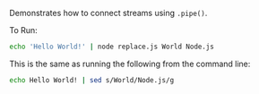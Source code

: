 Demonstrates how to connect streams using `.pipe()`.

To Run:

```bash
echo 'Hello World!' | node replace.js World Node.js
```

This is the same as running the following from the command line:

```bash
echo Hello World! | sed s/World/Node.js/g
```
